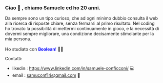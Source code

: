 <h3>Ciao 👋 , chiamo Samuele ed ho 20 anni.</h3> Da sempre sono un tipo curioso, che ad ogni minimo dubbio consulta il web alla ricerca di risposte chiare, senza fermarsi al primo risultato. Nel coding ho trovato la possibilità di mettermi continuamente in gioco, e la necessità di dovermi sempre migliorare, una condizione decisamente stimolante per la mia persona.
<br>
<br>
Ho studiato con <strong style="color:blue; display:inline;">Boolean!</strong> 📘💙

Contatti:
 - likedin : https://www.linkedin.com/in/samuele-conficconi/ 💻
 - email : samuconf14@gmail.com 📧
